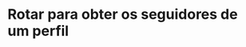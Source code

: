 #  Rotar para obter os seguidores de um perfil

<api-endpoint openapi-path="../../specifications/shapeUpSwagger2.json" method="GET" endpoint="/v1/Follow/getFollowers/{profileId}"/>